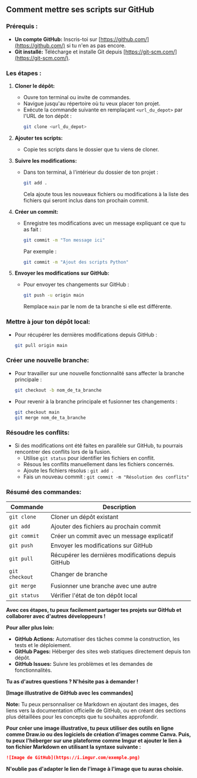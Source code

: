 ## **Comment mettre ses scripts sur GitHub**

### **Prérequis :**
* **Un compte GitHub:** Inscris-toi sur [https://github.com/](https://github.com/) si tu n'en as pas encore.
* **Git installé:** Télécharge et installe Git depuis [https://git-scm.com/](https://git-scm.com/).

### **Les étapes :**

1. **Cloner le dépôt:**
   * Ouvre ton terminal ou invite de commandes.
   * Navigue jusqu'au répertoire où tu veux placer ton projet.
   * Exécute la commande suivante en remplaçant `<url_du_depot>` par l'URL de ton dépôt :
     ```bash
     git clone <url_du_depot>
     ```

2. **Ajouter tes scripts:**
   * Copie tes scripts dans le dossier que tu viens de cloner.

3. **Suivre les modifications:**
   * Dans ton terminal, à l'intérieur du dossier de ton projet :
     ```bash
     git add .
     ```
     Cela ajoute tous les nouveaux fichiers ou modifications à la liste des fichiers qui seront inclus dans ton prochain commit.

4. **Créer un commit:**
   * Enregistre tes modifications avec un message expliquant ce que tu as fait :
     ```bash
     git commit -m "Ton message ici"
     ```
     Par exemple :
     ```bash
     git commit -m "Ajout des scripts Python"
     ```

5. **Envoyer les modifications sur GitHub:**
   * Pour envoyer tes changements sur GitHub :
     ```bash
     git push -u origin main
     ```
     Remplace `main` par le nom de ta branche si elle est différente.

### **Mettre à jour ton dépôt local:**
* Pour récupérer les dernières modifications depuis GitHub :
  ```bash
  git pull origin main
  ```

### **Créer une nouvelle branche:**
* Pour travailler sur une nouvelle fonctionnalité sans affecter la branche principale :
  ```bash
  git checkout -b nom_de_ta_branche
  ```
* Pour revenir à la branche principale et fusionner tes changements :
  ```bash
  git checkout main
  git merge nom_de_ta_branche
  ```

### **Résoudre les conflits:**
* Si des modifications ont été faites en parallèle sur GitHub, tu pourrais rencontrer des conflits lors de la fusion.
  * Utilise `git status` pour identifier les fichiers en conflit.
  * Résous les conflits manuellement dans les fichiers concernés.
  * Ajoute les fichiers résolus : `git add .`
  * Fais un nouveau commit : `git commit -m "Résolution des conflits"`

### **Résumé des commandes:**
| Commande        | Description                                        |
|----------------|----------------------------------------------------|
| `git clone`     | Cloner un dépôt existant                             |
| `git add`       | Ajouter des fichiers au prochain commit             |
| `git commit`    | Créer un commit avec un message explicatif          |
| `git push`      | Envoyer les modifications sur GitHub                 |
| `git pull`      | Récupérer les dernières modifications depuis GitHub  |
| `git checkout`  | Changer de branche                                 |
| `git merge`     | Fusionner une branche avec une autre                 |
| `git status`     | Vérifier l'état de ton dépôt local                    |

**Avec ces étapes, tu peux facilement partager tes projets sur GitHub et collaborer avec d'autres développeurs !**

**Pour aller plus loin:**

* **GitHub Actions:** Automatiser des tâches comme la construction, les tests et le déploiement.
* **GitHub Pages:** Héberger des sites web statiques directement depuis ton dépôt.
* **GitHub Issues:** Suivre les problèmes et les demandes de fonctionnalités.

**Tu as d'autres questions ? N'hésite pas à demander !**

**[Image illustrative de GitHub avec les commandes]**

**Note:** Tu peux personnaliser ce Markdown en ajoutant des images, des liens vers la documentation officielle de GitHub, ou en créant des sections plus détaillées pour les concepts que tu souhaites approfondir. 

**Pour créer une image illustrative, tu peux utiliser des outils en ligne comme Draw.io ou des logiciels de création d'images comme Canva. Puis, tu peux l'héberger sur une plateforme comme Imgur et ajouter le lien à ton fichier Markdown en utilisant la syntaxe suivante :**

```markdown
![Image de GitHub](https://i.imgur.com/exemple.png)
```

**N'oublie pas d'adapter le lien de l'image à l'image que tu auras choisie.**